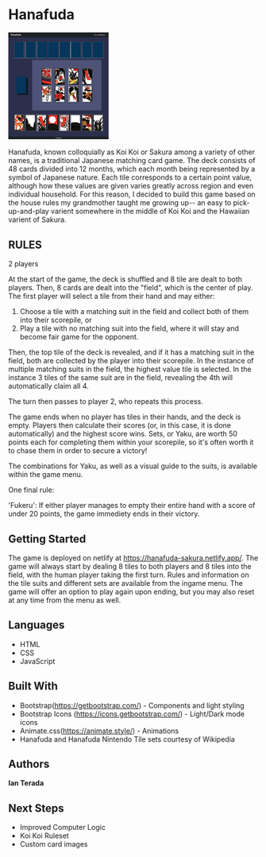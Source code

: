 # Hanafuda

<img src="assets/readme/game-board.png" width=40% height=auto>

Hanafuda, known colloquially as Koi Koi or Sakura among a variety of other names, is a traditional Japanese matching card game. The deck consists of 48 cards divided into 12 months, which each month being represented by a symbol of Japanese nature. Each tile corresponds to a certain point value, although how these values are given varies greatly across region and even individual household. For this reason, I decided to build this game based on the house rules my grandmother taught me growing up-- an easy to pick-up-and-play varient somewhere in the middle of Koi Koi and the Hawaiian varient of Sakura. 

## **RULES**
2 players

At the start of the game, the deck is shuffled and 8 tile are dealt to both players. Then, 8 cards are dealt into the "field", which is the center of play. The first player will select a tile from their hand and may either: 

1. Choose a tile with a matching suit in the field and collect both of them into their scorepile, or
2. Play a tile with no matching suit into the field, where it will stay and become fair game for the opponent.

Then, the top tile of the deck is revealed, and if it has a matching suit in the field, both are collected by the player into their scorepile. In the instance of multiple matching suits in the field, the highest value tile is selected. In the instance 3 tiles of the same suit are in the field, revealing the 4th will automatically claim all 4.

The turn then passes to player 2, who repeats this process. 

The game ends when no player has tiles in their hands, and the deck is empty. Players then calculate their scores (or, in this case, it is done automatically) and the highest score wins. Sets, or Yaku, are worth 50 points each for completing them within your scorepile, so it's often worth it to chase them in order to secure a victory! 

The combinations for Yaku, as well as a visual guide to the suits, is available within the game menu.

One final rule: 

'Fukeru': If either player manages to empty their entire hand with a score of under 20 points, the game immediety ends in their victory. 

## Getting Started

The game is deployed on netlify at https://hanafuda-sakura.netlify.app/. The game will always start by dealing 8 tiles to both players and 8 tiles 
into the field, with the human player taking the first turn. Rules and information on the tile suits and different sets
are available from the ingame menu. The game will offer an option to play again upon ending, but you may also reset at 
any time from the menu as well. 

## Languages

* HTML
* CSS
* JavaScript

## Built With

* Bootstrap(https://getbootstrap.com/) - Components and light styling
* Bootstrap Icons (https://icons.getbootstrap.com/) - Light/Dark mode icons
* Animate.css(https://animate.style/) - Animations
* Hanafuda and Hanafuda Nintendo Tile sets courtesy of Wikipedia

## Authors

**Ian Terada** 

## Next Steps

* Improved Computer Logic
* Koi Koi Ruleset
* Custom card images


